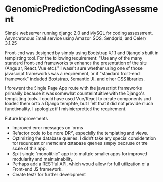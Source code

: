 # GenomicPredictionCodingAssessment
Simple webserver running django 2.0 and MySQL for coding assessment.
Asynchronous Email service using Amazon SQS, Sendgrid, and Celery 3.1.25

  Front-end was designed by simply using Bootstrap 4.1.1 and Django's built in templating tool. 
For the following requirement:
"Use any of the many standard front-end frameworks to enhance the presentation of the site
(Angular, React, Vue etc.)."
  I wasn't sure whether using one of those javascript frameworks was a requirement, or if "standard front-end framework" included
Bootstrap, Semantic UI, and other CSS libraries. 

  I forewent the Single Page App route with the javascript frameworks primarily because
it was somewhat counterintuitive with the Django's templating tools. I could have used Vue/React to create components and loaded them 
onto a Django template, but I felt that it did not provide much functionality. I apologize if I misinterpretted the requirement.


Future Improvements
  - Improved error messages on forms
  - Refactor code to be more DRY, especially the templating and views.
  - Optimizing the database queries. I didn't take any special consideration for redundant or inefficient database queries simply because of the scale of this app.
  - Split single "monolithic" app into multple smaller apps for improved modularity and maintainability.
  - Perhaps add a RESTful API, which would allow for full utilization of a Front-end JS framework.
  - Create tests for further development
